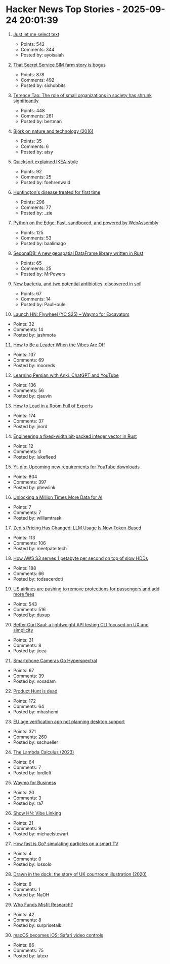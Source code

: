 # Hacker News Top Stories - 2025-09-24 20:01:39

1. [Just let me select text](https://aartaka.me/select-text.html)
   - Points: 542
   - Comments: 344
   - Posted by: ayoisaiah

2. [That Secret Service SIM farm story is bogus](https://cybersect.substack.com/p/that-secret-service-sim-farm-story)
   - Points: 878
   - Comments: 492
   - Posted by: sixhobbits

3. [Terence Tao: The role of small organizations in society has shrunk significantly](https://mathstodon.xyz/@tao/115259943398316677)
   - Points: 448
   - Comments: 261
   - Posted by: bertman

4. [Björk on nature and technology (2016)](https://thecreativeindependent.com/people/bjork-on-nature-and-technology/)
   - Points: 35
   - Comments: 6
   - Posted by: atsy

5. [Quicksort explained IKEA-style](https://idea-instructions.com/quick-sort/)
   - Points: 92
   - Comments: 25
   - Posted by: foehrenwald

6. [Huntington's disease treated for first time](https://www.bbc.com/news/articles/cevz13xkxpro)
   - Points: 296
   - Comments: 77
   - Posted by: _zie

7. [Python on the Edge: Fast, sandboxed, and powered by WebAssembly](https://wasmer.io/posts/python-on-the-edge-powered-by-webassembly)
   - Points: 125
   - Comments: 53
   - Posted by: baalimago

8. [SedonaDB: A new geospatial DataFrame library written in Rust](https://sedona.apache.org/latest/blog/2025/09/24/introducing-sedonadb-a-single-node-analytical-database-engine-with-geospatial-as-a-first-class-citizen/)
   - Points: 65
   - Comments: 25
   - Posted by: MrPowers

9. [New bacteria, and two potential antibiotics, discovered in soil](https://www.rockefeller.edu/news/38239-hundreds-of-new-bacteria-and-two-potential-antibiotics-found-in-soil/)
   - Points: 67
   - Comments: 14
   - Posted by: PaulHoule

10. [Launch HN: Flywheel (YC S25) – Waymo for Excavators](undefined)
   - Points: 32
   - Comments: 14
   - Posted by: jashmota

11. [How to Be a Leader When the Vibes Are Off](https://chaoticgood.management/how-to-be-a-leader-when-the-vibes-are-off/)
   - Points: 137
   - Comments: 69
   - Posted by: mooreds

12. [Learning Persian with Anki, ChatGPT and YouTube](https://cjauvin.github.io/posts/learning-persian/)
   - Points: 136
   - Comments: 56
   - Posted by: cjauvin

13. [How to Lead in a Room Full of Experts](https://idiallo.com/blog/how-to-lead-in-a-room-full-of-experts)
   - Points: 174
   - Comments: 37
   - Posted by: jnord

14. [Engineering a fixed-width bit-packed integer vector in Rust](https://lukefleed.xyz/posts/compressed-fixedvec/)
   - Points: 12
   - Comments: 0
   - Posted by: lukefleed

15. [Yt-dlp: Upcoming new requirements for YouTube downloads](https://github.com/yt-dlp/yt-dlp/issues/14404)
   - Points: 804
   - Comments: 397
   - Posted by: phewlink

16. [Unlocking a Million Times More Data for AI](https://ifp.org/unlocking-a-million-times-more-data-for-ai/)
   - Points: 7
   - Comments: 7
   - Posted by: williamtrask

17. [Zed's Pricing Has Changed: LLM Usage Is Now Token-Based](https://zed.dev/blog/pricing-change-llm-usage-is-now-token-based)
   - Points: 113
   - Comments: 106
   - Posted by: meetpateltech

18. [How AWS S3 serves 1 petabyte per second on top of slow HDDs](https://bigdata.2minutestreaming.com/p/how-aws-s3-scales-with-tens-of-millions-of-hard-drives)
   - Points: 188
   - Comments: 66
   - Posted by: todsacerdoti

19. [US airlines are pushing to remove protections for passengers and add more fees](https://www.travelandtourworld.com/news/article/american-joins-delta-southwest-united-and-other-us-airlines-push-to-strip-away-travelers-rights-and-add-more-fees-by-rolling-back-key-protections-in-new-deregulation-move/)
   - Points: 543
   - Comments: 516
   - Posted by: duxup

20. [Better Curl Saul: a lightweight API testing CLI focused on UX and simplicity](https://github.com/DeprecatedLuar/better-curl-saul)
   - Points: 31
   - Comments: 8
   - Posted by: jicea

21. [Smartphone Cameras Go Hyperspectral](https://spectrum.ieee.org/hyperspectral-imaging)
   - Points: 67
   - Comments: 39
   - Posted by: voxadam

22. [Product Hunt is dead](https://sedimental.org/product_hunt_is_dead.html)
   - Points: 172
   - Comments: 64
   - Posted by: mhashemi

23. [EU age verification app not planning desktop support](https://github.com/eu-digital-identity-wallet/av-doc-technical-specification/issues/22)
   - Points: 371
   - Comments: 260
   - Posted by: sschueller

24. [The Lambda Calculus (2023)](https://plato.stanford.edu/entries/lambda-calculus/)
   - Points: 64
   - Comments: 7
   - Posted by: lordleft

25. [Waymo for Business](https://waymo.com/blog/2025/09/waymo-for-business)
   - Points: 20
   - Comments: 3
   - Posted by: ra7

26. [Show HN: Vibe Linking](https://vb.lk/)
   - Points: 21
   - Comments: 9
   - Posted by: michaelstewart

27. [How fast is Go? simulating particles on a smart TV](https://dgerrells.com/blog/how-fast-is-go-simulating-millions-of-particles-on-a-smart-tv)
   - Points: 4
   - Comments: 0
   - Posted by: lossolo

28. [Drawn in the dock: the story of UK courtroom illustration (2020)](https://www.itsnicethat.com/features/courtroom-illustration-060420)
   - Points: 8
   - Comments: 1
   - Posted by: NaOH

29. [Who Funds Misfit Research?](https://blog.spec.tech/p/who-funds-misfit-research)
   - Points: 42
   - Comments: 8
   - Posted by: surprisetalk

30. [macOS becomes iOS: Safari video controls](https://underpassapp.com/news/2025/9/8.html)
   - Points: 86
   - Comments: 75
   - Posted by: latexr

